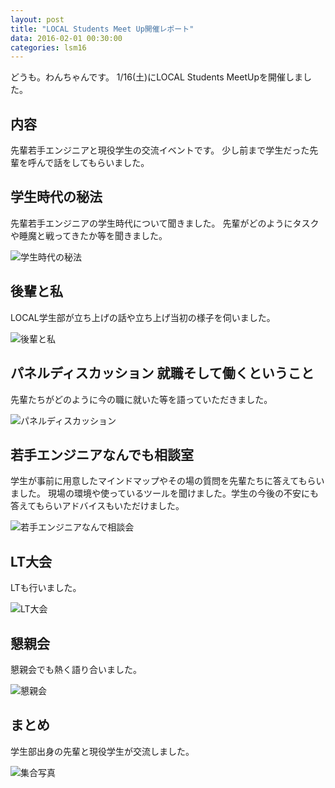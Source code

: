 ```yaml
---
layout: post
title: "LOCAL Students Meet Up開催レポート"
data: 2016-02-01 00:30:00
categories: lsm16
---
```


どうも。わんちゃんです。
1/16(土)にLOCAL Students MeetUpを開催しました。

## 内容
 先輩若手エンジニアと現役学生の交流イベントです。
少し前まで学生だった先輩を呼んで話をしてもらいました。

## 学生時代の秘法
 先輩若手エンジニアの学生時代について聞きました。
先輩がどのようにタスクや睡魔と戦ってきたか等を聞きました。

![学生時代の秘法](/static/img/lsm2016/dsc_5943_24359393271_o.jpg)

## 後輩と私
 LOCAL学生部が立ち上げの話や立ち上げ当初の様子を伺いました。

![後輩と私](/static/img/lsm2016/dsc_5967_24333535412_o.jpg)

## パネルディスカッション 就職そして働くということ
 先輩たちがどのように今の職に就いた等を語っていただきました。

![パネルディスカッション](/static/img/lsm2016/dsc_5988_23814996463_o.jpg)

## 若手エンジニアなんでも相談室
 学生が事前に用意したマインドマップやその場の質問を先輩たちに答えてもらいました。
現場の環境や使っているツールを聞けました。学生の今後の不安にも答えてもらいアドバイスもいただけました。

![若手エンジニアなんで相談会](/static/img/lsm2016/dsc_5995_24415574216_o.jpg)

## LT大会
 LTも行いました。

![LT大会](/static/img/lsm2016/dsc_6008_23813597234_o.jpg)

## 懇親会
 懇親会でも熱く語り合いました。

![懇親会](/static/img/lsm2016/dsc_6050_23813569004_o.jpg)

## まとめ
 学生部出身の先輩と現役学生が交流しました。

![集合写真](/static/img/lsm2016/dsc_6045_24441754645_o.jpg)